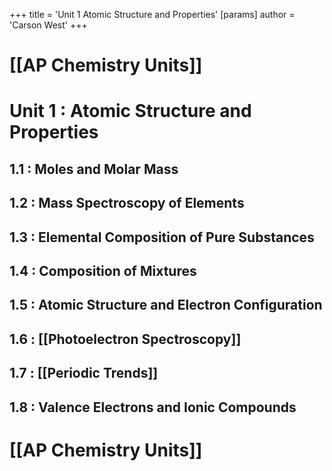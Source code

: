 +++
 title = 'Unit 1  Atomic Structure and Properties'
[params]
	author = 'Carson West'
+++
# [[AP Chemistry Units]]

# Unit 1 : Atomic Structure and Properties
## 1.1 : Moles and Molar Mass
## 1.2 : Mass Spectroscopy of Elements
## 1.3 : Elemental Composition of Pure Substances
## 1.4 : Composition of Mixtures
## 1.5 : Atomic Structure and Electron Configuration
## 1.6 : [[Photoelectron Spectroscopy]]
## 1.7 : [[Periodic Trends]]
## 1.8 : Valence Electrons and Ionic Compounds

# [[AP Chemistry Units]]